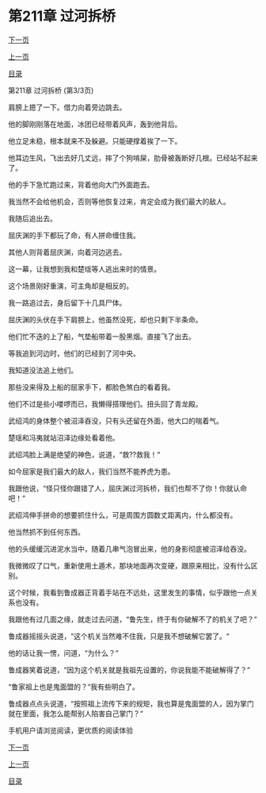 <h1>第211章   过河拆桥</h1>
            <div><p><a href="./0633_%E7%AC%AC212%E7%AB%A0_%E5%BF%83%E8%85%B9%E5%A4%A7%E6%82%A3.md">下一页</a></p><p><a href="./0631_%E7%AC%AC211%E7%AB%A0_%E8%BF%87%E6%B2%B3%E6%8B%86%E6%A1%A5.md">上一页</a></p><p><a href="../">目录</a></p></div>
            <div><p>第211章   过河拆桥 (第3/3页)</p><p>肩膀上摁了一下。借力向着旁边跳去。</p><p>他的脚刚刚落在地面，冰团已经带着风声，轰到他背后。</p><p>他立足未稳，根本就来不及躲避。只能硬撑着挨了一下。</p><p>他耳边生风，飞出去好几丈远，摔了个狗啃屎，肋骨被轰断好几根。已经站不起来了。</p><p>他的手下急忙跑过来，背着他向大门外面跑去。</p><p>我当然不会给他机会，否则等他恢复过来，肯定会成为我们最大的敌人。</p><p>我随后追出去。</p><p>屈庆渊的手下都玩了命，有人拼命缠住我。</p><p>其他人则背着屈庆渊，向着河边逃去。</p><p>这一幕，让我想到我和楚瑶等人逃出来时的情景。</p><p>这个场景刚好重演，可主角却是相反的。</p><p>我一路追过去，身后留下十几具尸体。</p><p>屈庆渊的头伏在手下肩膀上，他虽然没死，却也只剩下半条命。</p><p>他们忙不迭的上了船，气垫船带着一股黑烟。直接飞了出去。</p><p>等我追到河边时，他们的已经到了河中央。</p><p>我知道没法追上他们。</p><p>那些没来得及上船的屈家手下，都脸色煞白的看着我。</p><p>他们不过是些小喽啰而已，我懒得搭理他们。扭头回了青龙殿。</p><p>武绍鸿的身体整个被沼泽吞没，只有头还留在外面，他大口的喘着气。</p><p>楚瑶和冯夷就站沼泽边缘处看着他。</p><p>武绍鸿脸上满是绝望的神色，说道，“救??救我！“</p><p>如今屈家是我们最大的敌人，我们当然不能养虎为患。</p><p>我跟他说，“怪只怪你跟错了人，屈庆渊过河拆桥，我们也帮不了你！你就认命吧！“</p><p>武绍鸿伸手拼命的想要抓住什么，可是周围方圆数丈距离内，什么都没有。</p><p>他当然抓不到任何东西。</p><p>他的头缓缓沉进泥水当中，随着几串气泡冒出来，他的身影彻底被沼泽给吞没。</p><p>我微微叹了口气，重新使用土遁术，那块地面再次变硬，跟原来相比，没有什么区别。</p><p>这个时候，我看到鲁成器正背着手站在不远处，这里发生的事情，似乎跟他一点关系也没有。</p><p>我跟他有过几面之缘，就走过去问道，“鲁先生，终于有你破解不了的机关了吧？“</p><p>鲁成器摇摇头说道，“这个机关当然难不住我，只是我不想破解它罢了。“</p><p>他的话让我一愣，问道，“为什么？“</p><p>鲁成器笑着说道，“因为这个机关就是我祖先设置的，你说我能不能破解得了？“</p><p>“鲁家祖上也是鬼面盟的？“我有些明白了。</p><p>鲁成器点点头说道，“按照祖上流传下来的规矩，我也算是鬼面盟的人，因为掌门就在里面，我怎么能帮别人陷害自己掌门？“</p><p>手机用户请浏览阅读，更优质的阅读体验</p></div>
            <div><p><a href="./0633_%E7%AC%AC212%E7%AB%A0_%E5%BF%83%E8%85%B9%E5%A4%A7%E6%82%A3.md">下一页</a></p><p><a href="./0631_%E7%AC%AC211%E7%AB%A0_%E8%BF%87%E6%B2%B3%E6%8B%86%E6%A1%A5.md">上一页</a></p><p><a href="../">目录</a></p></div>